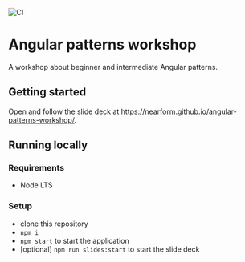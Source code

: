 ![CI](https://github.com/nearform/hub-template/actions/workflows/ci.yml/badge.svg?event=push)

# Angular patterns workshop

A workshop about beginner and intermediate Angular patterns.

## Getting started

Open and follow the slide deck at https://nearform.github.io/angular-patterns-workshop/.

## Running locally

### Requirements
- Node LTS

### Setup
- clone this repository
- `npm i`
- `npm start` to start the application
- [optional] `npm run slides:start` to start the slide deck
